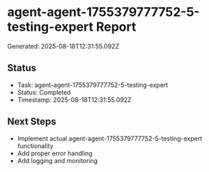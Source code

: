 # agent-agent-1755379777752-5-testing-expert Report

Generated: 2025-08-18T12:31:55.092Z

## Status
- Task: agent-agent-1755379777752-5-testing-expert
- Status: Completed
- Timestamp: 2025-08-18T12:31:55.092Z

## Next Steps
- Implement actual agent-agent-1755379777752-5-testing-expert functionality
- Add proper error handling
- Add logging and monitoring
